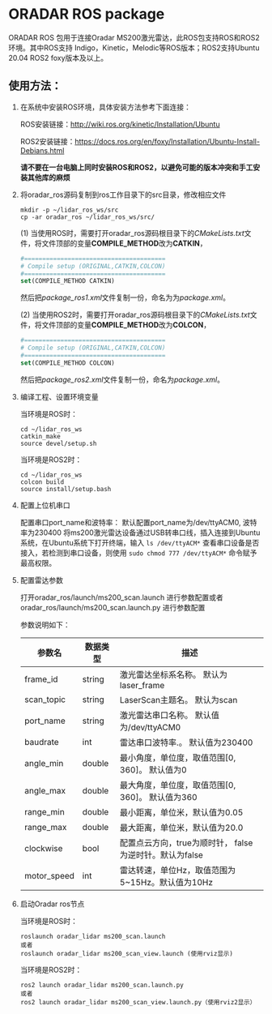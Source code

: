 # ORADAR ROS package

ORADAR ROS 包用于连接Oradar MS200激光雷达，此ROS包支持ROS和ROS2环境。其中ROS支持 Indigo，Kinetic，Melodic等ROS版本；ROS2支持Ubuntu 20.04 ROS2 foxy版本及以上。

## 使用方法： 

1. 在系统中安装ROS环境，具体安装方法参考下面连接：

   ROS安装链接：http://wiki.ros.org/kinetic/Installation/Ubuntu 

   ROS2安装链接：https://docs.ros.org/en/foxy/Installation/Ubuntu-Install-Debians.html

   **请不要在一台电脑上同时安装ROS和ROS2，以避免可能的版本冲突和手工安装其他库的麻烦**

2. 将oradar_ros源码复制到ros工作目录下的src目录，修改相应文件

   ```shell
   mkdir -p ~/lidar_ros_ws/src
   cp -ar oradar_ros ~/lidar_ros_ws/src/
   ```

   (1) 当使用ROS时，需要打开oradar_ros源码根目录下的*CMakeLists.txt*文件，将文件顶部的变量**COMPILE_METHOD**改为**CATKIN**，

   ```cmake
   #=======================================
   # Compile setup (ORIGINAL,CATKIN,COLCON)
   #=======================================
   set(COMPILE_METHOD CATKIN)
   ```

   然后把*package_ros1.xml*文件复制一份，命名为为*package.xml*。

   (2) 当使用ROS2时，需要打开oradar_ros源码根目录下的*CMakeLists.txt*文件，将文件顶部的变量**COMPILE_METHOD**改为**COLCON**，

   ```cmake
   #=======================================
   # Compile setup (ORIGINAL,CATKIN,COLCON)
   #=======================================
   set(COMPILE_METHOD COLCON)
   ```

   然后把*package_ros2.xml*文件复制一份，命名为*package.xml*。


3. 编译工程、设置环境变量

   当环境是ROS时：

   ```shell
   cd ~/lidar_ros_ws
   catkin_make
   source devel/setup.sh
   ```

   当环境是ROS2时：

   ```
   cd ~/lidar_ros_ws
   colcon build
   source install/setup.bash
   ```

4. 配置上位机串口

   配置串口port_name和波特率： 默认配置port_name为/dev/ttyACM0, 波特率为230400
   将ms200激光雷达设备通过USB转串口线，插入连接到Ubuntu系统，在Ubuntu系统下打开终端，输入 `ls /dev/ttyACM*` 查看串口设备是否接入，若检测到串口设备，则使用 `sudo chmod 777 /dev/ttyACM*` 命令赋予最高权限。

5. 配置雷达参数

   打开oradar_ros/launch/ms200_scan.launch 进行参数配置或者oradar_ros/launch/ms200_scan.launch.py 进行参数配置

   参数说明如下：

   | 参数名      | 数据类型 | 描述                                                         |
   | ----------- | -------- | ------------------------------------------------------------ |
   | frame_id    | string   | 激光雷达坐标系名称。 默认为laser_frame                       |
   | scan_topic  | string   | LaserScan主题名。 默认为scan                                 |
   | port_name   | string   | 激光雷达串口名称。 默认值为/dev/ttyACM0                      |
   | baudrate    | int      | 雷达串口波特率.。 默认值为230400                             |
   | angle_min   | double   | 最小角度，单位度，取值范围[0, 360]。 默认值为0 |
   | angle_max   | double   | 最大角度，单位度，取值范围[0, 360]。 默认值为360 |
   | range_min   | double   | 最小距离，单位米，默认值为0.05                               |
   | range_max   | double   | 最大距离，单位米，默认值为20.0                               |
   | clockwise    | bool     | 配置点云方向，true为顺时针， false为逆时针。默认为false |
   | motor_speed | int      | 雷达转速，单位Hz，取值范围为5~15Hz。默认值为10Hz             |

   

6. 启动Oradar ros节点

   当环境是ROS时：

   ```shell
   roslaunch oradar_lidar ms200_scan.launch
   或者
   roslaunch oradar_lidar ms200_scan_view.launch (使用rviz显示) 
   ```

   当环境是ROS2时：

   ```
   ros2 launch oradar_lidar ms200_scan.launch.py
   或者
   ros2 launch oradar_lidar ms200_scan_view.launch.py（使用rviz2显示）
   ```

   
